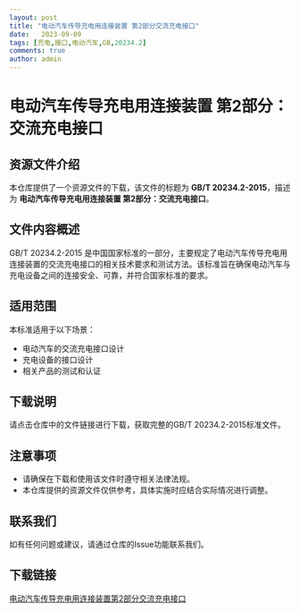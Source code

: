 ```yaml
---
layout: post
title: "电动汽车传导充电用连接装置 第2部分交流充电接口"
date:   2023-09-09
tags: [充电,接口,电动汽车,GB,20234.2]
comments: true
author: admin
---
```

# 电动汽车传导充电用连接装置 第2部分：交流充电接口

## 资源文件介绍

本仓库提供了一个资源文件的下载，该文件的标题为 **GB/T 20234.2-2015**，描述为 **电动汽车传导充电用连接装置 第2部分：交流充电接口**。

## 文件内容概述

GB/T 20234.2-2015 是中国国家标准的一部分，主要规定了电动汽车传导充电用连接装置的交流充电接口的相关技术要求和测试方法。该标准旨在确保电动汽车与充电设备之间的连接安全、可靠，并符合国家标准的要求。

## 适用范围

本标准适用于以下场景：
- 电动汽车的交流充电接口设计
- 充电设备的接口设计
- 相关产品的测试和认证

## 下载说明

请点击仓库中的文件链接进行下载，获取完整的GB/T 20234.2-2015标准文件。

## 注意事项

- 请确保在下载和使用该文件时遵守相关法律法规。
- 本仓库提供的资源文件仅供参考，具体实施时应结合实际情况进行调整。

## 联系我们

如有任何问题或建议，请通过仓库的Issue功能联系我们。

## 下载链接

[电动汽车传导充电用连接装置第2部分交流充电接口](https://pan.quark.cn/s/8433d89df9d1)